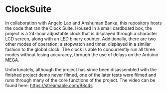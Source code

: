 # ClockSuite

In collaboration with Angelo Lao and Anshuman Banka, this repository hosts the code that ran the Clock Suite. Housed in a small cardboard box, the project is a 24-hour adjustable clock that is displayed through a character LCD screen, along with an LED binary counter. Additionally, there are two other modes of operation: a stopwatch and timer, displayed in a similar fashion to the global clock. The clock is able to concurrently run all three modes without losing accuraccy, through the use of delays on the Arduino MEGA.

Unfortunately, although the project has since been disassembled with the finished project demo never filmed, one of the later tests were filmed and runs through many of the core functions of the project. The video can be found here: https://streamable.com/98c4s
